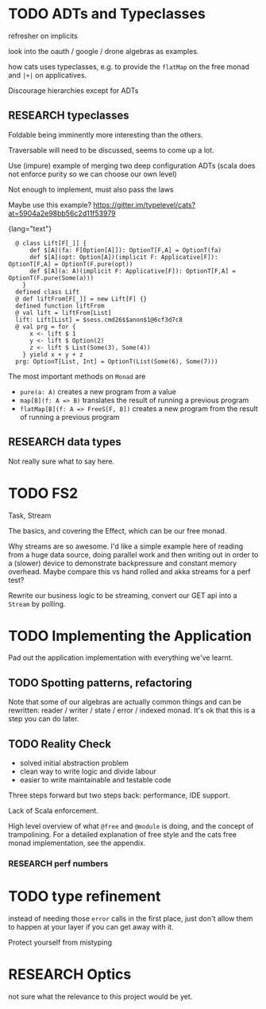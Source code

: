 

# TODO ADTs and Typeclasses

refresher on implicits

look into the oauth / google / drone algebras as examples.

how cats uses typeclasses, e.g. to provide the `flatMap` on the free
monad and `|+|` on applicatives.

Discourage hierarchies except for ADTs

## RESEARCH typeclasses

Foldable being imminently more interesting than the others.

Traversable will need to be discussed, seems to come up a lot.

Use (impure) example of merging two deep configuration ADTs (scala
does not enforce purity so we can choose our own level)

Not enough to implement, must also pass the laws

Maybe use this example? <https://gitter.im/typelevel/cats?at=5904a2e98bb56c2d11f53979>

{lang="text"}
~~~~~~~~
  @ class Lift[F[_]] {
      def $[A](fa: F[Option[A]]): OptionT[F,A] = OptionT(fa)
      def $[A](opt: Option[A])(implicit F: Applicative[F]): OptionT[F,A] = OptionT(F.pure(opt))
      def $[A](a: A)(implicit F: Applicative[F]): OptionT[F,A] = OptionT(F.pure(Some(a)))
    }
  defined class Lift
  @ def liftFrom[F[_]] = new Lift[F] {}
  defined function liftFrom
  @ val lift = liftFrom[List]
  lift: Lift[List] = $sess.cmd26$$anon$1@6cf3d7c8
  @ val prg = for {
      x <- lift $ 1
      y <- lift $ Option(2)
      z <- lift $ List(Some(3), Some(4))
    } yield x + y + z
  prg: OptionT[List, Int] = OptionT(List(Some(6), Some(7)))
~~~~~~~~

The most important methods on `Monad` are

-   `pure(a: A)` creates a new program from a value
-   `map[B](f: A => B)` translates the result of running a previous
    program
-   `flatMap[B](f: A => FreeS[F, B])` creates a new program from the
    result of running a previous program

## RESEARCH data types

Not really sure what to say here.

# TODO FS2

Task, Stream

The basics, and covering the Effect, which can be our free monad.

Why streams are so awesome. I'd like a simple example here of reading
from a huge data source, doing parallel work and then writing out in
order to a (slower) device to demonstrate backpressure and constant
memory overhead. Maybe compare this vs hand rolled and akka streams
for a perf test?

Rewrite our business logic to be streaming, convert our GET api into a
`Stream` by polling.

# TODO Implementing the Application

Pad out the application implementation with everything we've learnt.

## TODO Spotting patterns, refactoring

Note that some of our algebras are actually common things and can be
rewritten: reader / writer / state / error / indexed monad. It's ok
that this is a step you can do later.

## TODO Reality Check

-   solved initial abstraction problem
-   clean way to write logic and divide labour
-   easier to write maintainable and testable code

Three steps forward but two steps back: performance, IDE support.

Lack of Scala enforcement.

High level overview of what `@free` and `@module` is doing, and the
concept of trampolining. For a detailed explanation of free style and
the cats free monad implementation, see the appendix.

### RESEARCH perf numbers

# TODO type refinement

instead of needing those `error` calls in the first place, just don't
allow them to happen at your layer if you can get away with it.

Protect yourself from mistyping

# RESEARCH Optics

not sure what the relevance to this project would be yet.


